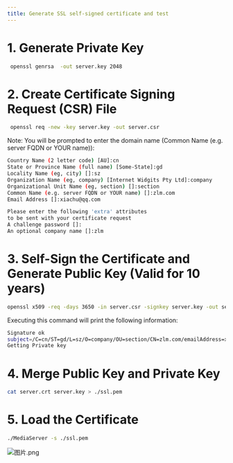 ```yaml
---
title: Generate SSL self-signed certificate and test
---
```


# 1. Generate Private Key

```bash
 openssl genrsa  -out server.key 2048
```

# 2. Create Certificate Signing Request (CSR) File

```bash
 openssl req -new -key server.key -out server.csr
```

Note: You will be prompted to enter the domain name (Common Name (e.g. server FQDN or YOUR name)):

```bash
Country Name (2 letter code) [AU]:cn
State or Province Name (full name) [Some-State]:gd
Locality Name (eg, city) []:sz
Organization Name (eg, company) [Internet Widgits Pty Ltd]:company
Organizational Unit Name (eg, section) []:section
Common Name (e.g. server FQDN or YOUR name) []:zlm.com
Email Address []:xiachu@qq.com

Please enter the following 'extra' attributes
to be sent with your certificate request
A challenge password []:
An optional company name []:zlm
```

# 3. Self-Sign the Certificate and Generate Public Key (Valid for 10 years)

```bash
openssl x509 -req -days 3650 -in server.csr -signkey server.key -out server.crt
```

Executing this command will print the following information:

```bash
Signature ok
subject=/C=cn/ST=gd/L=sz/O=company/OU=section/CN=zlm.com/emailAddress=xiachu@qq.com
Getting Private key
```

# 4. Merge Public Key and Private Key

```bash
cat server.crt server.key > ./ssl.pem
```

# 5. Load the Certificate

```bash
./MediaServer -s ./ssl.pem
```

![图片.png](/images/generate_ssl_self-signed_certificate_and_test.webp)
